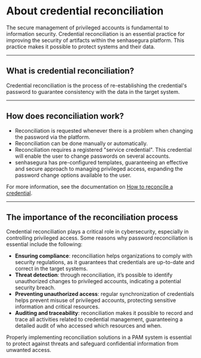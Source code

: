 # About credential reconciliation

The secure management of privileged accounts is fundamental to information security. Credential reconciliation is an essential practice for improving the security of artifacts within the senhasegura platform. This practice makes it possible to protect systems and their data.

***

## What is credential reconciliation?
Credential reconciliation is the process of re-establishing the credential's password to guarantee consistency with the data in the target system.

***

## How does reconciliation work?
* Reconciliation is requested whenever there is a problem when changing the password via the platform.
* Reconciliation can be done manually or automatically.
* Reconciliation requires a registered "service credential". This credential will enable the user to change passwords on several accounts.
* senhasegura has pre-configured templates, guaranteeing an effective and secure approach to managing privileged access, expanding the password change options available to the user.

For more information, see the documentation on [How to reconcile a credential](/v3-32/docs/pam-how-to-reconcile-a-credential).

***

## The importance of the reconciliation process 
Credential reconciliation plays a critical role in cybersecurity, especially in controlling privileged access. Some reasons why password reconciliation is essential include the following:

* **Ensuring compliance**: reconciliation helps organizations to comply with security regulations, as it guarantees that credentials are up-to-date and correct in the target systems.
* **Threat detection**: through reconciliation, it’s possible to identify unauthorized changes to privileged accounts, indicating a potential security breach.
* **Preventing unauthorized access**: regular synchronization of credentials helps prevent misuse of privileged accounts, protecting sensitive information and critical resources.
* **Auditing and traceability**: reconciliation makes it possible to record and trace all activities related to credential management, guaranteeing a detailed audit of who accessed which resources and when.

Properly implementing reconciliation solutions in a PAM system is essential to protect against threats and safeguard confidential information from unwanted access.